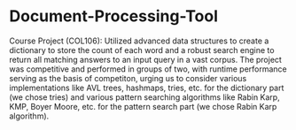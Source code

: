 # Document-Processing-Tool
Course Project (COL106): Utilized advanced data structures to create a dictionary to store the count of each word and a robust search engine to return all matching answers to an input query in a vast corpus.
The project was competitive and performed in groups of two, with runtime performance serving as the basis of competiton, urging us to consider various implementations like AVL trees, hashmaps, tries, etc. for the dictionary part (we chose tries) and various pattern searching algorithms like Rabin Karp, KMP, Boyer Moore, etc. for the pattern search part (we chose Rabin Karp algorithm).
